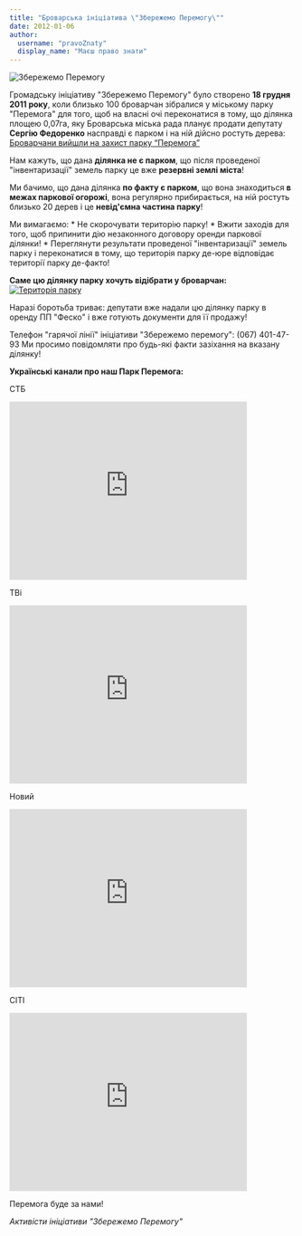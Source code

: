 ```yaml
---
title: "Броварська ініціатива \"Збережемо Перемогу\""
date: 2012-01-06
author: 
  username: "pravoZnaty"
  display_name: "Маєш право знати"
---
```


![](https://mpz.brovary.org/wp-content/uploads/2012/01/Збережемо-Перемогу.png "Збережемо Перемогу")

Громадську ініціативу "Збережемо Перемогу" було створено **18 грудня 2011 року**, коли близько 100 броварчан зібралися у міському парку "Перемога" для того, щоб на власні очі переконатися в тому, що ділянка площею 0,07га, яку Броварська міська рада планує продати депутату **Сергію Федоренко** насправді є парком і на ній дійсно ростуть дерева: [Броварчани вийшли на захист парку “Перемога”](https://mpz.brovary.org/novini/brovarchani-vijsli-na-zahist-parku-peremoga/ "Броварчани вийшли на захист парку “Перемога”")

Нам кажуть, що дана **ділянка не є парком**, що після проведеної "інвентаризації" земель парку це вже **резервні землі міста**!

Ми бачимо, що дана ділянка **по факту є парком**, що вона знаходиться **в межах паркової огорожі**, вона регулярно прибирається, на ній ростуть близько 20 дерев і це **невід'ємна частина парку**!

Ми вимагаємо: \* Не скорочувати територію парку! \* Вжити заходів для того, щоб припинити дію незаконного договору оренди паркової ділянки! \* Переглянути результати проведеної "інвентаризації" земель парку і переконатися в тому, що територія парку де-юре відповідає території парку де-факто!

**Саме цю ділянку парку хочуть відібрати у броварчан:** [![](https://mpz.brovary.org/wp-content/uploads/2012/01/Територія-парку.png "Територія парку")](https://mpz.brovary.org/wp-content/uploads/2012/01/Територія-парку.png)

Наразі боротьба триває: депутати вже надали цю ділянку парку в оренду ПП "Феско" і вже готують документи для її продажу!

Телефон "гарячої лінії" ініціативи "Збережемо перемогу": (067) 401-47-93 Ми просимо повідомляти про будь-які факти зазіхання на вказану ділянку!

**Українські канали про наш Парк Перемога:**

СТБ

<iframe src="http://www.youtube.com/embed/mTef2v0K8fw" height="315" width="420" allowfullscreen frameborder="0"></iframe>

ТВі

<iframe src="http://www.youtube.com/embed/UYDp5IH_f5E" height="315" width="420" allowfullscreen frameborder="0"></iframe>

Новий

<iframe src="http://www.youtube.com/embed/GWHQrSLEAPw" height="315" width="420" allowfullscreen frameborder="0"></iframe>

СІТІ

<iframe src="http://www.youtube.com/embed/J84fYGKwCmE" height="315" width="420" allowfullscreen frameborder="0"></iframe>

Перемога буде за нами!

_Активісти ініціативи "Збережемо Перемогу"_
